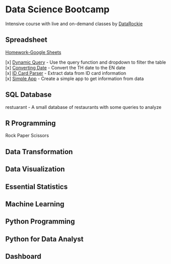 # Data Science Bootcamp  
Intensive course with live and on-demand classes by [DataRockie](https://datarockie.com/data-science-bootcamp/)

## Spreadsheet
[Homework-Google Sheets](https://docs.google.com/spreadsheets/d/1W0MzkBgQZTEoTQroXZHpT8kjcYdhfPxjvsuN1NTdkJo/edit?usp=sharing)  

[x] [Dynamic Query](https://cchayanin.github.io/quartz/datarockie/google-sheets/homework-googlesheets/#dynamic-query) - Use the query function and dropdown to filter the table  
[x] [Converting Date](https://cchayanin.github.io/quartz/datarockie/google-sheets/homework-googlesheets/#converting-date) - Convert the TH date to the EN date  
[x] [ID Card Parser](https://cchayanin.github.io/quartz/datarockie/google-sheets/homework-googlesheets/#id-card-parser) - Extract data from ID card information  
[x] [Simple App](https://cchayanin.github.io/quartz/datarockie/google-sheets/homework-googlesheets/#simple-app) - Create a simple app to get information from data  

## SQL Database
restuarant - A small database of restaurants with some queries to analyze  

## R Programming
Rock Paper Scissors  

## Data Transformation

## Data Visualization

## Essential Statistics

## Machine Learning

## Python Programming

## Python for Data Analyst

## Dashboard